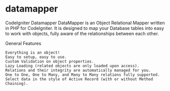 datamapper
==========

CodeIgniter Datamapper
DataMapper is an Object Relational Mapper written in PHP for CodeIgniter. It is designed to map your Database tables into easy to work with objects, fully aware of the relationships between each other.

General Features

    Everything is an object!
    Easy to setup, easy to use.
    Custom Validation on object properties.
    Lazy Loading (related objects are only loaded upon access).
    Relations and their integrity are automatically managed for you.
    One to One, One to Many, and Many to Many relations fully supported.
    Select data in the style of Active Record (with or without Method Chaining).
